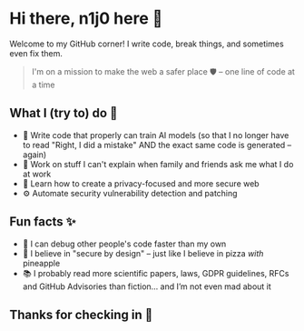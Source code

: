 # Hi there, n1j0 here 👋

Welcome to my GitHub corner! I write code, break things, and sometimes even fix them.

> I'm on a mission to make the web a safer place 🛡️
> – one line of code at a time

## What I (try to) do 🎯

* 🤖 Write code that properly can train AI models (so that I no longer have to read "Right, I did a mistake" AND the exact same code is generated – again)
* 💼 Work on stuff I can't explain when family and friends ask me what I do at work
* 🌱 Learn how to create a privacy-focused and more secure web
* ⚙️ Automate security vulnerability detection and patching

## Fun facts ✨

* 🐛 I can debug other people's code faster than my own
* 🍍 I believe in "secure by design" – just like I believe in pizza *with* pineapple
* 📚 I probably read more scientific papers, laws, GDPR guidelines, RFCs and GitHub Advisories than fiction… and I’m not even mad about it

## Thanks for checking in 💖
